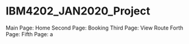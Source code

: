 # IBM4202_JAN2020_Project

Main Page: Home
Second Page: Booking
Third Page: View Route
Forth Page: 
Fifth Page: a